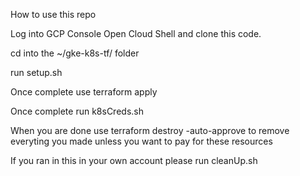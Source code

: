 How to use this repo 

Log into GCP Console Open Cloud Shell and clone this code.

cd into the ~/gke-k8s-tf/ folder

run setup.sh 

Once complete use terraform apply

Once complete run k8sCreds.sh 

When you are done use terraform destroy -auto-approve to remove everyting you made unless you want to pay for these resources

If you ran in this in your own account please run cleanUp.sh
